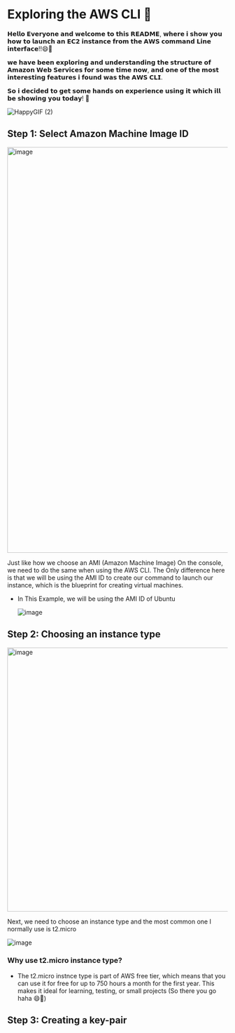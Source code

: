 # Exploring the AWS CLI 🚀

𝗛𝗲𝗹𝗹𝗼 𝗘𝘃𝗲𝗿𝘆𝗼𝗻𝗲 𝗮𝗻𝗱 𝘄𝗲𝗹𝗰𝗼𝗺𝗲 𝘁𝗼 𝘁𝗵𝗶𝘀 𝗥𝗘𝗔𝗗𝗠𝗘, 𝘄𝗵𝗲𝗿𝗲 𝗶 𝘀𝗵𝗼𝘄 𝘆𝗼𝘂 𝗵𝗼𝘄 𝘁𝗼 𝗹𝗮𝘂𝗻𝗰𝗵 𝗮𝗻 𝗘𝗖𝟮 𝗶𝗻𝘀𝘁𝗮𝗻𝗰𝗲 𝗳𝗿𝗼𝗺 𝘁𝗵𝗲 𝗔𝗪𝗦 𝗰𝗼𝗺𝗺𝗮𝗻𝗱 𝗟𝗶𝗻𝗲 𝗶𝗻𝘁𝗲𝗿𝗳𝗮𝗰𝗲!!😄👋

𝘄𝗲 𝗵𝗮𝘃𝗲 𝗯𝗲𝗲𝗻 𝗲𝘅𝗽𝗹𝗼𝗿𝗶𝗻𝗴 𝗮𝗻𝗱 𝘂𝗻𝗱𝗲𝗿𝘀𝘁𝗮𝗻𝗱𝗶𝗻𝗴 𝘁𝗵𝗲 𝘀𝘁𝗿𝘂𝗰𝘁𝘂𝗿𝗲 𝗼𝗳 𝗔𝗺𝗮𝘇𝗼𝗻 𝗪𝗲𝗯 𝗦𝗲𝗿𝘃𝗶𝗰𝗲𝘀 𝗳𝗼𝗿 𝘀𝗼𝗺𝗲 𝘁𝗶𝗺𝗲 𝗻𝗼𝘄, 𝗮𝗻𝗱 𝗼𝗻𝗲 𝗼𝗳 𝘁𝗵𝗲 𝗺𝗼𝘀𝘁 𝗶𝗻𝘁𝗲𝗿𝗲𝘀𝘁𝗶𝗻𝗴 𝗳𝗲𝗮𝘁𝘂𝗿𝗲𝘀 𝗶 𝗳𝗼𝘂𝗻𝗱 𝘄𝗮𝘀 𝘁𝗵𝗲 𝗔𝗪𝗦 𝗖𝗟𝗜. 

𝗦𝗼 𝗶 𝗱𝗲𝗰𝗶𝗱𝗲𝗱 𝘁𝗼 𝗴𝗲𝘁 𝘀𝗼𝗺𝗲 𝗵𝗮𝗻𝗱𝘀 𝗼𝗻 𝗲𝘅𝗽𝗲𝗿𝗶𝗲𝗻𝗰𝗲 𝘂𝘀𝗶𝗻𝗴 𝗶𝘁 𝘄𝗵𝗶𝗰𝗵 𝗶𝗹𝗹 𝗯𝗲 𝘀𝗵𝗼𝘄𝗶𝗻𝗴 𝘆𝗼𝘂 𝘁𝗼𝗱𝗮𝘆! 🚀

![HappyGIF (2)](https://github.com/user-attachments/assets/83fe9b48-8a10-40cf-b80e-068f5f749571)

## Step 1: Select Amazon Machine Image ID
<img width="925" alt="image" src="https://github.com/user-attachments/assets/2de42c78-0250-4404-b923-f5e8049d34c8">

Just like how we choose an AMI (Amazon Machine Image) On the console, we need to do the same when using the AWS CLI. The Only difference here is that we will be using the AMI ID to create our command to launch our instance, which is the blueprint for creating virtual machines.

- In This Example, we will be using the AMI ID of Ubuntu

  ![image](https://github.com/user-attachments/assets/dfc3b1d9-7b5a-4cf9-a76e-098923bc9624)

## Step 2: Choosing an instance type 
<img width="602" alt="image" src="https://github.com/user-attachments/assets/74da0421-87fe-4ce4-b0ad-cdf010c5110f">

Next, we need to choose an instance type and the most common one I normally use is t2.micro

![image](https://github.com/user-attachments/assets/cd98afc4-6991-4660-ae50-ca6a398cca0d)

### Why use t2.micro instance type?

- The t2.micro instnce type is part of AWS free tier, which means that you can use it for free for up to 750 hours a month for the first year. This makes it ideal for learning, testing, or small projects (So there you go haha 😄🙌)

## Step 3: Creating a key-pair
